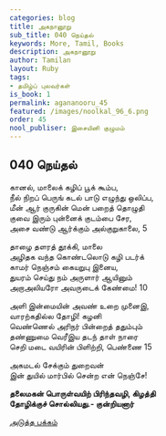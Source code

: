 ```yaml
---
categories: blog
title: அகநானூறு
sub_title: 040 நெய்தல்
keywords: More, Tamil, Books
description: அகநானூறு
author: Tamilan
layout: Ruby
tags:
- தமிழ்ப் புலவர்கள்
is_book: 1
permalink: agananooru_45
featured: /images/noolkal_96_6.png
order: 45
nool_publiser: இசையினி குழுமம்
---
```



## 040 நெய்தல்

கானல், மாலைக் கழிப் பூக் கூம்ப,  
நீல் நிறப் பெருங் கடல் பாடு எழுந்து ஒலிப்ப,  
மீன் ஆர் குருகின் மென் பறைத் தொழுதி  
குவை இரும் புன்னைக் குடம்பை சேர,  
அசை வண்டு ஆர்க்கும் அல்குறுகாலை, 5

தாழை தளரத் தூக்கி, மாலை  
அழிதக வந்த கொண்டலொடு கழி படர்க்  
காமர் நெஞ்சம் கையறுபு இனைய,  
துயரம் செய்து நம் அருளார் ஆயினும்  
அறாஅலியரோ அவருடைக் கேண்மை! 10

அளி இன்மையின் அவண் உறை முனைஇ,  
வாரற்கதில்ல தோழி! கழனி  
வெண்ணெல் அரிநர் பின்றைத் ததும்பும்  
தண்ணுமை வெரீஇய தடந் தாள் நாரை  
செறி மடை வயிரின் பிளிற்றி, பெண்ணை 15

அகமடல் சேக்கும் துறைவன்  
இன் துயில் மார்பில் சென்ற என் நெஞ்சே!

**தலைமகன் பொருள்வயிற் பிரிந்தவழி, கிழத்தி  
தோழிக்குச் சொல்லியது.- குன்றியனார்**

[அடுத்த பக்கம்](agananooru_46)